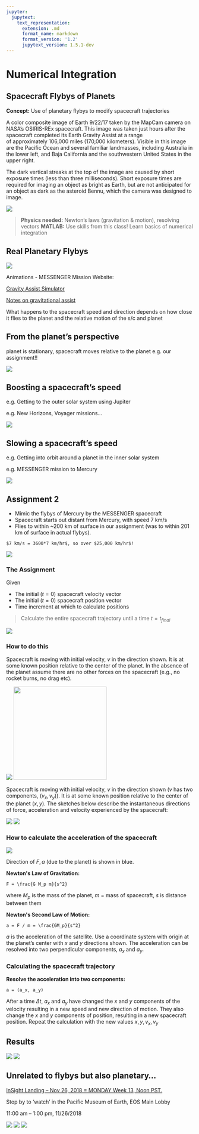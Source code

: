 ```yaml
---
jupyter:
  jupytext:
    text_representation:
      extension: .md
      format_name: markdown
      format_version: '1.2'
      jupytext_version: 1.5.1-dev
---
```


# Numerical Integration

## Spacecraft Flybys of Planets

**Concept:** Use of planetary flybys to modify spacecraft trajectories

A color composite image of Earth 9/22/17 taken by the MapCam camera on NASA’s OSIRIS-REx spacecraft. This image was taken just hours after the spacecraft completed its Earth Gravity Assist at a range of approximately 106,000 miles (170,000 kilometers).
Visible in this image are the Pacific Ocean and several familiar landmasses, including Australia in the lower left, and Baja California and the southwestern United States in the upper right.

The dark vertical streaks at the top of the image are caused by short exposure times (less than three milliseconds). Short exposure times are required for imaging an object as bright as Earth, but are not anticipated for an object as dark as the asteroid Bennu, which the camera was designed to image.

<img src="../_static/media11/week11_numericalint-slide_0-000.png">

> **Physics needed:** Newton’s laws (gravitation & motion), resolving vectors
> **MATLAB:** Use skills from this class! Learn basics of numerical integration

## Real Planetary Flybys

<img src="../_static/media11/week11_numericalint-slide_1-002.png">

Animations - MESSENGER Mission Website:

[Gravity Assist Simulator](http://btc.montana.edu/messenger/Interactives/ANIMATIONS/grav_assist/gravity_assist.html "grav assist")

[Notes on gravitational assist](http://www.planetary.org/blogs/guest-blogs/2013/20130926-gravity-assist.html)

What happens to the spacecraft speed and direction depends on how close it flies to the planet and the relative motion of the s/c and planet

## From the planet’s perspective

planet is stationary, spacecraft moves relative to the planet
e.g. our assignment!!

<img src="../_static/media11/week11_numericalint-slide_3-003.png">

## Boosting a spacecraft’s speed

e.g. Getting to the outer solar system using Jupiter

e.g. New Horizons, Voyager missions...

<img src="../_static/media11/week11_numericalint-slide_4-004.png">

## Slowing a spacecraft’s speed

e.g. Getting into orbit around a planet in the inner solar system

e.g. MESSENGER mission to Mercury

<img src="../_static/media11/week11_numericalint-slide_5-005.png">

## Assignment 2

* Mimic the flybys of Mercury by the MESSENGER spacecraft
* Spacecraft starts out distant from Mercury, with speed 7 km/s
* Flies to within ~200 km of surface in our assignment (was to within 201 km of surface in actual flybys).

```{note}
$7 km/s = 3600*7 km/hr$, so over $25,000 km/hr$!
```

<img src="../_static/media11/week11_numericalint-slide_6-006.png">

### The Assignment

Given
* The initial $(t=0)$ spacecraft velocity vector
* The initial $(t=0)$ spacecraft position vector
* Time increment at which to calculate positions
> Calculate the entire spacecraft trajectory until a time $t = t_{final}$

<img src="../_static/media11/week11_numericalint-slide_7-007.png">

### How to do this

Spacecraft is moving with initial velocity, $v$ in the direction shown.  It is at some known position relative to the center of the planet. In the absence of the planet assume there are no other forces on the spacecraft (e.g., no rocket burns, no drag etc).

<img src="../_static/media11/week11_numericalint-slide_8-008.png">

<img src="../_static/media11/week11_numericalint-slide_8-009.png" height=250>

Spacecraft is moving with initial velocity, $v$ in the direction shown ($v$ has two components, $(v_x, v_y)$).  It is at some known position relative to the center of the planet $(x,y)$.
The sketches below describe the instantaneous directions of force, acceleration and velocity experienced by the spacecraft:

<img src="../_static/media11/week11_numericalint-slide_9-001.png">

<img src="../_static/media11/week11_numericalint-slide_10-001.png">

### How to calculate the acceleration of the spacecraft

<img src="../_static/media11/week11_numericalint-slide_11-001.png">

Direction of $F, a$ (due to the planet) is shown in blue.

**Newton's Law of Gravitation:**

```{math}
F = \frac{G M_p m}{s^2}
```

where $M_p$ is the mass of the planet, $m$ = mass of spacecraft, $s$ is distance between them

**Newton's Second Law of Motion:**

```{math}
a = F / m = \frac{GM_p}{s^2}
```
$a$ is the acceleration of the satellite. Use a coordinate system with origin at the planet’s center with $x$ and $y$ directions shown.
The acceleration can be resolved into two perpendicular components, $a_x$ and $a_y$.

### Calculating the spacecraft trajectory

**Resolve the acceleration into two components:**

```{math}
a = (a_x, a_y)
```

After a time $\Delta t$, $a_x$ and $a_y$ have changed the $x$ and $y$ components of the velocity resulting in a new speed and new direction of motion. They also change the $x$ and $y$ components of position, resulting in a new spacecraft position. Repeat the calculation with the new values $x, y, v_x, v_y$

## Results

<img src="../_static/media11/week11_numericalint-slide_12-012.png">

<img src="../_static/media11/week11_numericalint-slide_12-013.png">

## Unrelated to flybys but also planetary…

[InSight Landing – Nov 26, 2018 = MONDAY Week 13, Noon PST.](https://mars.nasa.gov/insight/timeline/landing/watch-online/)

Stop by to ‘watch’ in the Pacific Museum of Earth, EOS Main Lobby

11:00 am – 1:00 pm, 11/26/2018

<img src="../_static/media11/week11_numericalint-slide_13-014.png">

<img src="../_static/media11/week11_numericalint-slide_13-015.png">

<img src="../_static/media11/week11_numericalint-slide_13-016.png">
